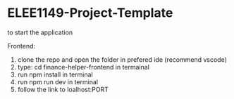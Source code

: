 # ELEE1149-Project-Template

to start the application

Frontend:

1) clone the repo and open the folder in prefered ide (recommend vscode)
2) type: cd finance-helper-frontend in termainal
3) run npm install in terminal
4) run npm run dev in terminal
5) follow the link to loalhost:PORT
   
